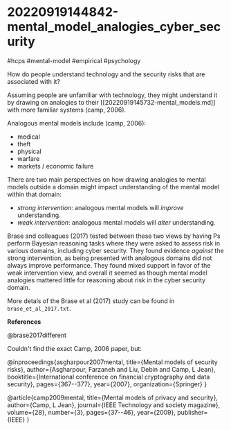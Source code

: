 # 20220919144842-mental_model_analogies_cyber_security

#hcps #mental-model #empirical #psychology

How do people understand technology and the security risks that are associated with it?

Assuming people are unfamiliar with technology, they might understand it by drawing on
analogies to their [[20220919145732-mental_models.md]] with more familiar systems (camp,
2006).

Analogous mental models include (camp, 2006):

* medical
* theft
* physical
* warfare
* markets / economic failure

There are two main perspectives on how drawing analogies to mental models outside a domain
might impact understanding of the mental model within that domain:

* *strong intervention*: analogous mental models will *improve* understanding.
* *weak intervention*: analogous mental models will *alter* understanding.

Brase and colleagues (2017) tested between these two views by having Ps perform Bayesian
reasoning tasks where they were asked to assess risk in various domains, including cyber
security. They found evidence *against* the strong intervention, as being presented with
analogous domains did not always improve performance. They found mixed support in favor of
the weak intervention view, and overall it seemed as though mental model analogies
mattered little for reasoning about risk in the cyber security domain.

More detals of the Brase et al (2017) study can be found in `brase_et_al_2017.txt`.


**References**

@brase2017different

Couldn't find the exact Camp, 2006 paper, but:

@inproceedings{asgharpour2007mental,
  title={Mental models of security risks},
  author={Asgharpour, Farzaneh and Liu, Debin and Camp, L Jean},
  booktitle={International conference on financial cryptography and data security},
  pages={367--377},
  year={2007},
  organization={Springer}
}

@article{camp2009mental,
  title={Mental models of privacy and security},
  author={Camp, L Jean},
  journal={IEEE Technology and society magazine},
  volume={28},
  number={3},
  pages={37--46},
  year={2009},
  publisher={IEEE}
}

